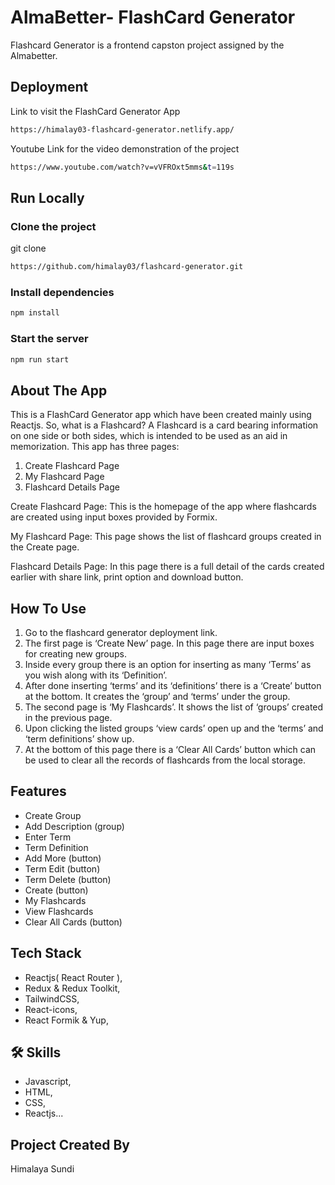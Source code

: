 # AlmaBetter- FlashCard Generator

Flashcard Generator is a frontend capston project assigned by the Almabetter.

## Deployment

Link to visit the FlashCard Generator App
```bash
https://himalay03-flashcard-generator.netlify.app/
```

Youtube Link for the video demonstration of the project
```bash
https://www.youtube.com/watch?v=vVFROxt5mms&t=119s
```


## Run Locally

### Clone the project

  git clone
```bash
https://github.com/himalay03/flashcard-generator.git
```
  
### Install dependencies

 ```bash
 npm install
 ```
  
### Start the server

 ```bash
 npm run start
 ```
  
## About The App

This is a FlashCard Generator app which have been created mainly using Reactjs. 
So, what is a Flashcard?
A Flashcard is a card bearing information on one side or both sides, which is intended to be used as an aid in memorization.
This app has three pages:
1.	Create Flashcard Page
2.	My Flashcard Page
3.	Flashcard Details Page

Create Flashcard Page: This is the homepage of the app where flashcards are created using input boxes provided by Formix.

My Flashcard Page: This page shows the list of flashcard groups created in the Create page.

Flashcard Details Page: In this page there is a full detail of the cards created earlier with share link, print option and download button. 

## How To Use

1.	Go to the flashcard generator deployment link.
2.	The first page is ‘Create New’ page. In this page there are input boxes for creating new groups. 
3.	Inside every group there is an option for inserting as many ‘Terms’ as you wish along with its ‘Definition’.
4.	After done inserting ‘terms’ and its ‘definitions’ there is a ‘Create’ button at the bottom. It creates the ‘group’ and ‘terms’ under the group.
5.	The second page is ‘My Flashcards’. It shows the list of ‘groups’ created in the previous page.
6.	Upon clicking the listed groups ‘view cards’ open up and the ‘terms’ and ‘term definitions’ show up.
7.	At the bottom of this page there is a ‘Clear All Cards’ button which can be used to clear all the records of flashcards from the local storage.


## Features

- Create Group
- Add Description (group)
- Enter Term
- Term Definition
- Add More (button)
- Term Edit (button)
- Term Delete (button)
- Create (button)
- My Flashcards
- View Flashcards
- Clear All Cards (button)

## Tech Stack

- Reactjs( React Router ),
- Redux & Redux Toolkit,
- TailwindCSS,
- React-icons,
- React Formik & Yup,

## 🛠 Skills

- Javascript, 
- HTML, 
- CSS, 
- Reactjs...

## Project Created By

Himalaya Sundi
